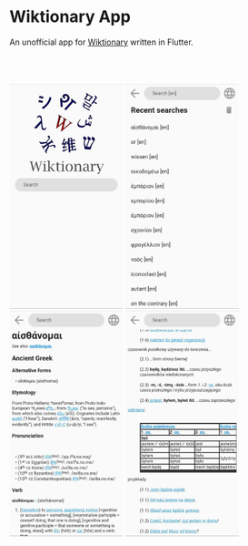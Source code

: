 # Wiktionary App

An unofficial app for [Wiktionary](https://wiktionary.org/) written in Flutter.

<br/><br/><br/>
<img src="https://raw.githubusercontent.com/szymon-zygula/wiktionary_app/master/screenshots/1.jpg" alt="main" width="200"/>
<img src="https://raw.githubusercontent.com/szymon-zygula/wiktionary_app/master/screenshots/2.jpg" alt="search" width="200"/>
<img src="https://raw.githubusercontent.com/szymon-zygula/wiktionary_app/master/screenshots/3.jpg" alt="content1" width="200"/>
<img src="https://raw.githubusercontent.com/szymon-zygula/wiktionary_app/master/screenshots/4.jpg" alt="content2" width="200"/>

